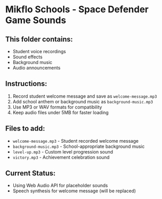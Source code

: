 # Mikflo Schools - Space Defender Game Sounds

## This folder contains:
- Student voice recordings
- Sound effects
- Background music
- Audio announcements

## Instructions:
1. Record student welcome message and save as `welcome-message.mp3`
2. Add school anthem or background music as `background-music.mp3`
3. Use MP3 or WAV formats for compatibility
4. Keep audio files under 5MB for faster loading

## Files to add:
- `welcome-message.mp3` - Student recorded welcome message
- `background-music.mp3` - School-appropriate background music
- `level-up.mp3` - Custom level progression sound
- `victory.mp3` - Achievement celebration sound

## Current Status:
- Using Web Audio API for placeholder sounds
- Speech synthesis for welcome message (will be replaced)